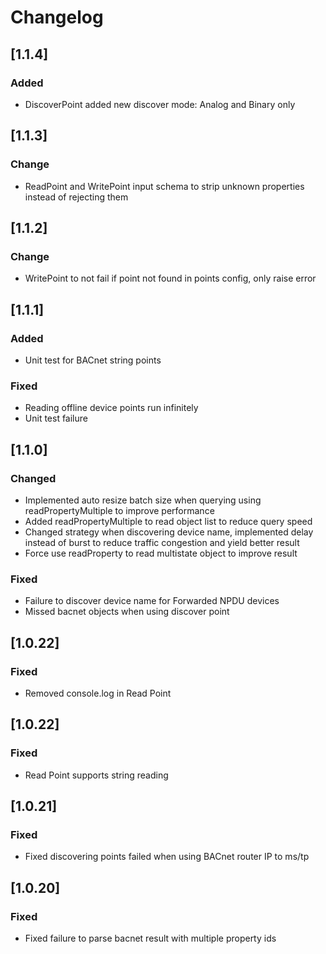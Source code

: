 # Changelog

## [1.1.4]
### Added
- DiscoverPoint added new discover mode: Analog and Binary only

## [1.1.3]
### Change
- ReadPoint and WritePoint input schema to strip unknown properties instead of rejecting them

## [1.1.2]
### Change
- WritePoint to not fail if point not found in points config, only raise error

## [1.1.1]
### Added
- Unit test for BACnet string points

### Fixed
- Reading offline device points run infinitely
- Unit test failure

## [1.1.0]
### Changed
- Implemented auto resize batch size when querying using readPropertyMultiple to improve performance
- Added readPropertyMultiple to read object list to reduce query speed
- Changed strategy when discovering device name, implemented delay instead of burst to reduce traffic congestion and yield better result
- Force use readProperty to read multistate object to improve result

### Fixed
- Failure to discover device name for Forwarded NPDU devices
- Missed bacnet objects when using discover point

## [1.0.22]
### Fixed
- Removed console.log in Read Point

## [1.0.22]
### Fixed
- Read Point supports string reading

## [1.0.21]
### Fixed
- Fixed discovering points failed when using BACnet router IP to ms/tp

## [1.0.20]
### Fixed
- Fixed failure to parse bacnet result with multiple property ids
